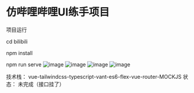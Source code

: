 # 仿哔哩哔哩UI练手项目
项目运行

cd bilibili

npm install

npm run serve
![image](https://user-images.githubusercontent.com/110706742/218765090-fcf65943-4bf7-4232-a500-05e20f90993d.png)
![image](https://user-images.githubusercontent.com/110706742/218765189-02ccf6ee-cee0-4e43-85a9-c403160c9df5.png)
![image](https://user-images.githubusercontent.com/110706742/218765288-11d3aad9-7d31-402d-9413-99d65bec37ab.png)
![image](https://user-images.githubusercontent.com/110706742/218765597-eaf01c31-04fc-4b78-809d-8b39815f89b1.png)

 
 技术栈： vue-tailwindcss-typescript-vant-es6-flex-vue-router-MOCKJS
 状态： 未完成（接口挂了）
